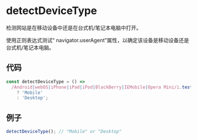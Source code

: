 # detectDeviceType

检测网站是在移动设备中还是在台式机/笔记本电脑中打开。

使用正则表达式测试“ navigator.userAgent”属性，以确定该设备是移动设备还是台式机/笔记本电脑。

## 代码

```js
const detectDeviceType = () =>
  /Android|webOS|iPhone|iPad|iPod|BlackBerry|IEMobile|Opera Mini/i.test(navigator.userAgent)
    ? 'Mobile'
    : 'Desktop';
```

## 例子

```js
detectDeviceType(); // "Mobile" or "Desktop"
```
